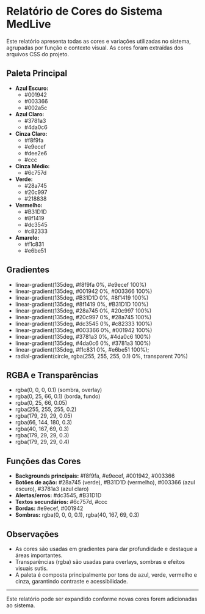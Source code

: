 # Relatório de Cores do Sistema MedLive

Este relatório apresenta todas as cores e variações utilizadas no sistema, agrupadas por função e contexto visual. As cores foram extraídas dos arquivos CSS do projeto.

## Paleta Principal

- **Azul Escuro:**
  - #001942
  - #003366
  - #002a5c
- **Azul Claro:**
  - #3781a3
  - #4da0c6
- **Cinza Claro:**
  - #f8f9fa
  - #e9ecef
  - #dee2e6
  - #ccc
- **Cinza Médio:**
  - #6c757d
- **Verde:**
  - #28a745
  - #20c997
  - #218838
- **Vermelho:**
  - #B31D1D
  - #8f1419
  - #dc3545
  - #c82333
- **Amarelo:**
  - #f1c831 
  - #e6be51

## Gradientes

- linear-gradient(135deg, #f8f9fa 0%, #e9ecef 100%)
- linear-gradient(135deg, #001942 0%, #003366 100%)
- linear-gradient(135deg, #B31D1D 0%, #8f1419 100%)
- linear-gradient(135deg, #8f1419 0%, #B31D1D 100%)
- linear-gradient(135deg, #28a745 0%, #20c997 100%)
- linear-gradient(135deg, #20c997 0%, #28a745 100%)
- linear-gradient(135deg, #dc3545 0%, #c82333 100%)
- linear-gradient(135deg, #003366 0%, #001942 100%)
- linear-gradient(135deg, #3781a3 0%, #4da0c6 100%)
- linear-gradient(135deg, #4da0c6 0%, #3781a3 100%)
- linear-gradient(135deg, #f1c831 0%, #e6be51 100%);
- radial-gradient(circle, rgba(255, 255, 255, 0.1) 0%, transparent 70%)

## RGBA e Transparências

- rgba(0, 0, 0, 0.1) (sombra, overlay)
- rgba(0, 25, 66, 0.1) (borda, fundo)
- rgba(0, 25, 66, 0.05)
- rgba(255, 255, 255, 0.2)
- rgba(179, 29, 29, 0.05)
- rgba(66, 144, 180, 0.3)
- rgba(40, 167, 69, 0.3)
- rgba(179, 29, 29, 0.3)
- rgba(179, 29, 29, 0.4)



## Funções das Cores

- **Backgrounds principais:** #f8f9fa, #e9ecef, #001942, #003366
- **Botões de ação:** #28a745 (verde), #B31D1D (vermelho), #003366 (azul escuro), #3781a3 (azul claro)
- **Alertas/erros:** #dc3545, #B31D1D
- **Textos secundários:** #6c757d, #ccc
- **Bordas:** #e9ecef, #001942
- **Sombras:** rgba(0, 0, 0, 0.1), rgba(40, 167, 69, 0.3)

## Observações
- As cores são usadas em gradientes para dar profundidade e destaque a áreas importantes.
- Transparências (rgba) são usadas para overlays, sombras e efeitos visuais sutis.
- A paleta é composta principalmente por tons de azul, verde, vermelho e cinza, garantindo contraste e acessibilidade.

---

Este relatório pode ser expandido conforme novas cores forem adicionadas ao sistema.
